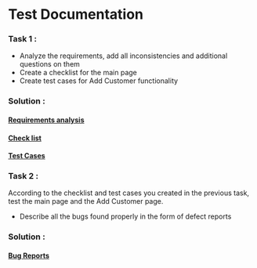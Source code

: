 # Test Documentation
### Task 1 :
 - Analyze the requirements, add all inconsistencies and additional questions on them
 - Create a checklist for the main page
 - Create test cases for Add Customer functionality 
### Solution :
#### [Requirements analysis](https://docs.google.com/spreadsheets/d/1mDgx0Tmx0rPhnBK2g3v92Mnqus4iPux8r6KJIPP0Mqs/edit?usp=sharing)
#### [Check list](https://docs.google.com/spreadsheets/d/1JwGdhAaih9IOFSDzBtCWagp5bmx4CEu0H1T8R2Z7iHU/edit?usp=sharing)
#### [Test Cases](Test_Cases.csv)

### Task 2 : 
According to the checklist and test cases you created in the previous task, test the main page and the Add Customer page.

- Describe all the bugs found properly in the form of defect reports
### Solution :
#### [Bug Reports](Bug_Reports.csv)
